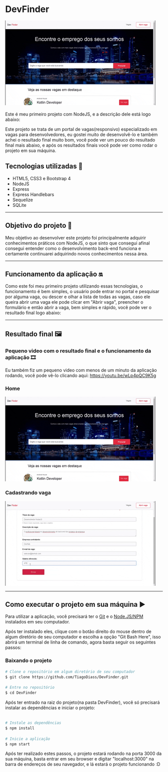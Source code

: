 # DevFinder
![](DevFinder-GIF-1.gif)<br><br>
Este é meu primeiro projeto com NodeJS, e a descrição dele está logo abaixo:

Este projeto se trata de um portal de vagas(responsivo) especializado em vagas para desenvolvedores, eu gostei muito de desenvolvê-lo e também achei o resultado final muito bom, você pode ver um pouco do resultado final mais abaixo, e após os resultados finais você pode ver como rodar o projeto em sua máquina.

## Tecnologias utilizadas :rocket:

- HTML5, CSS3 e Bootstrap 4
- NodeJS
- Express
- Express Handlebars
- Sequelize
- SQLite

<hr>

## Objetivo do projeto :dart:

Meu objetivo ao desenvolver este projeto foi principalmente adquirir conhecimentos práticos com NodeJS, o que sinto que consegui afinal consegui entender como o desenvolvimento back-end funciona e certamente continuarei adquirindo novos conhecimentos nessa área.

<hr>

## Funcionamento da aplicação :on:

Como este foi meu primeiro projeto utilizando essas tecnologias, o funcionamento é bem simples, o usuário pode entrar no portal e pesquisar por alguma vaga, ou descer e olhar a lista de todas as vagas, caso ele queira abrir uma vaga ele pode clicar em "Abrir vaga", preencher o formulário e então abrir a vaga, bem simples e rápido, você pode ver o resultado final logo abaixo:

<hr>

## Resultado final :framed_picture:
   ### Pequeno video com o resultado final e o funcionamento da aplicação :film_strip:
   Eu também fiz um pequeno video com menos de um minuto da aplicação rodando, você pode vê-lo clicando aqui: https://youtu.be/wLp4pQC9K5g
   
   ### Home
   ![](DevFinder-GIF-1.gif)
   
   ### Cadastrando vaga
   ![](DevFinder-GIF-2.gif)
 
<hr>

## Como executar o projeto em sua máquina :arrow_forward:

Para utilizar a aplicação, você precisará ter o [Git](https://git-scm.com) e o [Node.JS/NPM](https://nodejs.org/en/) instalados em seu computador.

Após ter instalado eles, clique com o botão direito do mouse dentro de algum diretório de seu computador e escolha a opção "Git Bash Here", isso abrirá um terminal de linha de comando, agora basta seguir os seguintes passos:

### Baixando o projeto
```bash
# Clone o repositório em algum diretório de seu computador
$ git clone https://github.com/TiagoDiass/DevFinder.git

# Entre no repositório
$ cd DevFinder
```

Após ter entrado na raiz do projeto(na pasta DevFinder), você só precisará instalar as dependências e iniciar o projeto:

```bash

# Instale as dependências
$ npm install

# Inicie a aplicação
$ npm start
```

Após ter realizado estes passos, o projeto estará rodando na porta 3000 da sua máquina, basta entrar em seu browser e digitar "localhost:3000" na barra de endereços de seu navegador, e lá estará o projeto funcionando :D
